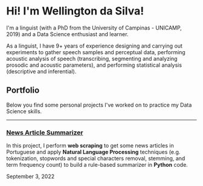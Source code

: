 <h1>Hi! I'm Wellington da Silva!</h1>
<p>I'm a linguist (with a PhD from the University of Campinas - UNICAMP, 2019) and a Data Science enthusiast and learner.</p>
<p>As a linguist, I have 9+ years of experience designing and carrying out experiments to gather
speech samples and perceptual data, performing acoustic analysis of speech (transcribing,
segmenting and analyzing prosodic and acoustic parameters), and performing statistical
analysis (descriptive and inferential).</p>

<h2>Portfolio</h2>
<p>Below you find some personal projects I've worked on to practice my Data Science skills.</p>

<hr>

### [News Article Summarizer](https://welldasilva.github.io/portfolio/news_article_summarizer.html)

<p>In this project, I perform <strong>web scraping</strong> to get some news articles in Portuguese and apply <strong>Natural Language Processing</strong> techniques (e.g. tokenization, stopwords and special characters removal, stemming, and term frequency count) to build a rule-based summarizer in <strong>Python</strong> code.</p>

<p>September 3, 2022</p>
